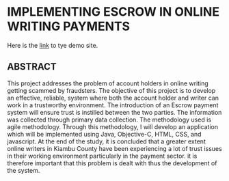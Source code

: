 # IMPLEMENTING ESCROW IN ONLINE WRITING PAYMENTS

Here is the [link](https://escrow-writers.netlify.app/) to tye demo site.

## ABSTRACT

This project addresses the problem of account holders in online writing getting scammed by fraudsters. The objective of this project is to develop an effective, reliable, system where both the account holder and writer can work in a trustworthy environment. The introduction of an Escrow payment system will ensure trust is instilled between the two parties. The information was collected through primary data collection. The methodology used is agile methodology. Through this methodology, I will develop an application which will be implemented using Java, Objective-C, HTML, CSS, and javascript. At the end of the study, it is concluded that a greater extent online writers in Kiambu County have been experiencing a lot of trust issues in their working environment particularly in the payment sector. it is therefore important that this problem is dealt with thus the development of the system.
